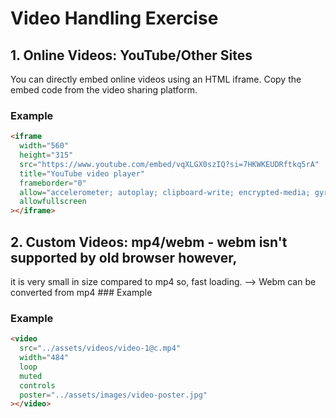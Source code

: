 # Video Handling Exercise

## 1. Online Videos: YouTube/Other Sites

You can directly embed online videos using an HTML iframe. Copy the embed code from the video sharing platform.

### Example

```html
<iframe
  width="560"
  height="315"
  src="https://www.youtube.com/embed/vqXLGX0szIQ?si=7HKWKEUDRftkq5rA"
  title="YouTube video player"
  frameborder="0"
  allow="accelerometer; autoplay; clipboard-write; encrypted-media; gyroscope; picture-in-picture; web-share"
  allowfullscreen
></iframe>
```

## 2. Custom Videos: mp4/webm - webm isn't supported by old browser however,

it is very small in size compared to mp4 so, fast loading. --> Webm can be
converted from mp4 ### Example

### Example

```html
<video
  src="../assets/videos/video-1@c.mp4"
  width="484"
  loop
  muted
  controls
  poster="../assets/images/video-poster.jpg"
></video>
```
